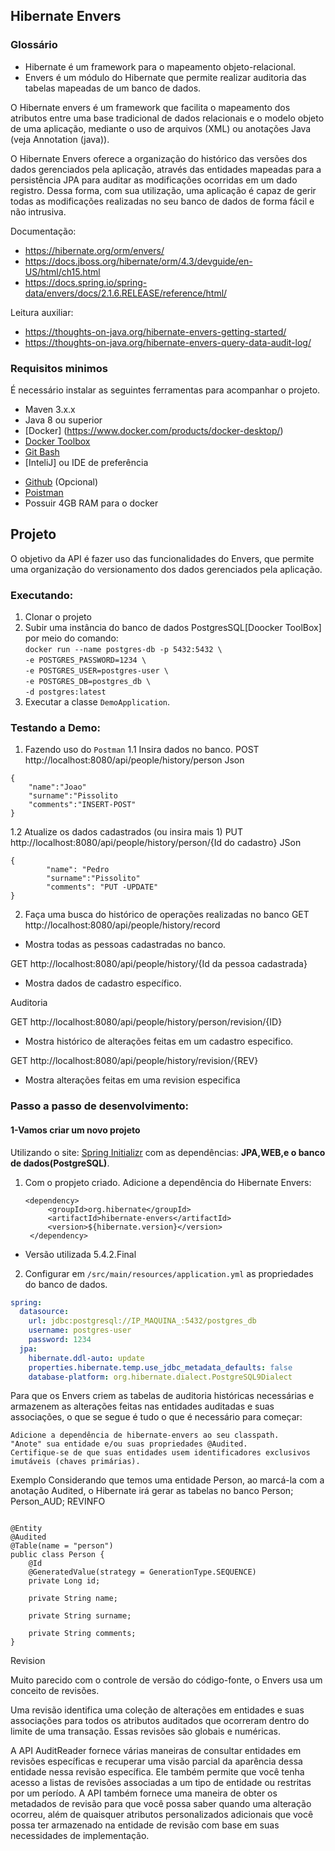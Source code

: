 ## Hibernate Envers
### Glossário
* Hibernate é um framework para o mapeamento objeto-relacional. 
* Envers é um módulo do Hibernate que permite realizar auditoria das tabelas mapeadas de um banco de dados.

O Hibernate envers é um framework que facilita o mapeamento dos atributos entre uma base tradicional de dados relacionais e o modelo objeto de uma aplicação, mediante o uso de arquivos (XML) ou anotações Java (veja Annotation (java)). 

O Hibernate Envers oferece a organização do histórico das versões dos dados gerenciados pela aplicação, através das entidades mapeadas para a persistência JPA para auditar as modificações ocorridas em um dado registro. Dessa forma, com sua utilização, uma aplicação é capaz de gerir todas as modificações realizadas no seu banco de dados de forma fácil e não intrusiva.

Documentação:
* https://hibernate.org/orm/envers/
* https://docs.jboss.org/hibernate/orm/4.3/devguide/en-US/html/ch15.html
* https://docs.spring.io/spring-data/envers/docs/2.1.6.RELEASE/reference/html/

Leitura auxiliar:
* https://thoughts-on-java.org/hibernate-envers-getting-started/
* https://thoughts-on-java.org/hibernate-envers-query-data-audit-log/

### Requisitos minimos
É necessário instalar as seguintes ferramentas para acompanhar o projeto.
* Maven 3.x.x
* Java 8 ou superior
* [Docker] (https://www.docker.com/products/docker-desktop/)
* [Docker Toolbox](https://docs.docker.com/toolbox/toolbox_install_windows/)
* [Git Bash](https://git-scm.com/)
* [InteliJ] ou IDE de preferência
- [Github](https://gitforwindows.org/) (Opcional)
- [Poistman](https://www.getpostman.com/downloads/)
- Possuir 4GB RAM para o docker


## Projeto
O objetivo da API é fazer uso das funcionalidades do Envers, que permite uma organização do versionamento dos dados gerenciados pela aplicação.

### Executando:

1. Clonar o projeto
2. Subir uma instância do banco de dados PostgresSQL[Doocker ToolBox] por meio do comando:  
    `docker run --name postgres-db -p 5432:5432 \`  
    `-e POSTGRES_PASSWORD=1234 \`  
    `-e POSTGRES_USER=postgres-user \`  
    `-e POSTGRES_DB=postgres_db \`  
    `-d postgres:latest`  
3. Executar a classe `DemoApplication`.

### Testando a Demo:
1. Fazendo uso do `Postman` 
1.1 Insira dados no banco.
POST http://localhost:8080/api/people/history/person
Json
```
{
	"name":"Joao"
	"surname":"Pissolito
	"comments":"INSERT-POST"
}
```

1.2 Atualize os dados cadastrados (ou insira mais 1)
PUT http://localhost:8080/api/people/history/person/{Id do cadastro}
JSon
```
{
        "name": "Pedro
        "surname":"Pissolito"
        "comments": "PUT -UPDATE"
}
```

2. Faça uma busca do histórico de operações realizadas no banco
GET http://localhost:8080/api/people/history/record 
+ Mostra todas as pessoas cadastradas no banco.

GET http://localhost:8080/api/people/history/{Id da pessoa cadastrada}
+ Mostra dados de cadastro específico.

Auditoria

GET http://localhost:8080/api/people/history/person/revision/{ID}
+ Mostra histórico de alterações feitas em um cadastro especifico.

GET http://localhost:8080/api/people/history/revision/{REV}
+ Mostra alterações feitas em uma revision especifica

### Passo a passo de desenvolvimento:
#### **1-Vamos criar um novo projeto**

Utilizando o site: [Spring Initializr](https://start.spring.io/) com as dependências: **JPA,WEB,e o banco de dados(PostgreSQL)**.

1. Com o propjeto criado. Adicione a dependência do Hibernate Envers:

       <dependency>
			<groupId>org.hibernate</groupId>
			<artifactId>hibernate-envers</artifactId>
			<version>${hibernate.version}</version>
		</dependency>
		
 -  Versão utilizada <version>5.4.2.Final</version>

2. Configurar em `/src/main/resources/application.yml` as propriedades do banco de dados.
```yml
spring:
  datasource:
    url: jdbc:postgresql://IP_MAQUINA_:5432/postgres_db
    username: postgres-user
    password: 1234
  jpa:
    hibernate.ddl-auto: update
    properties.hibernate.temp.use_jdbc_metadata_defaults: false
    database-platform: org.hibernate.dialect.PostgreSQL9Dialect
```
Para que os Envers criem as tabelas de auditoria históricas necessárias e armazenem as alterações feitas nas entidades auditadas e suas associações, o que se segue é tudo o que é necessário para começar:

    Adicione a dependência de hibernate-envers ao seu classpath.
    "Anote" sua entidade e/ou suas propriedades @Audited.
    Certifique-se de que suas entidades usem identificadores exclusivos imutáveis (chaves primárias).
    
    
 Exemplo
 Considerando que temos uma entidade Person, ao marcá-la com a anotação Audited, o Hibernate irá gerar as tabelas no banco
 Person; Person_AUD; REVINFO
```    

@Entity
@Audited
@Table(name = "person")
public class Person {
    @Id
    @GeneratedValue(strategy = GenerationType.SEQUENCE)
    private Long id;

    private String name;

    private String surname;

    private String comments;
}
```
Revision

Muito parecido com o controle de versão do código-fonte, o Envers usa um conceito de revisões.

Uma revisão identifica uma coleção de alterações em entidades e suas associações para todos os atributos auditados que ocorreram dentro do limite de uma transação. Essas revisões são globais e numéricas.

A API AuditReader fornece várias maneiras de consultar entidades em revisões específicas e recuperar uma visão parcial da aparência dessa entidade nessa revisão específica. Ele também permite que você tenha acesso a listas de revisões associadas a um tipo de entidade ou restritas por um período. A API também fornece uma maneira de obter os metadados de revisão para que você possa saber quando uma alteração ocorreu, além de quaisquer atributos personalizados adicionais que você possa ter armazenado na entidade de revisão com base em suas necessidades de implementação.
